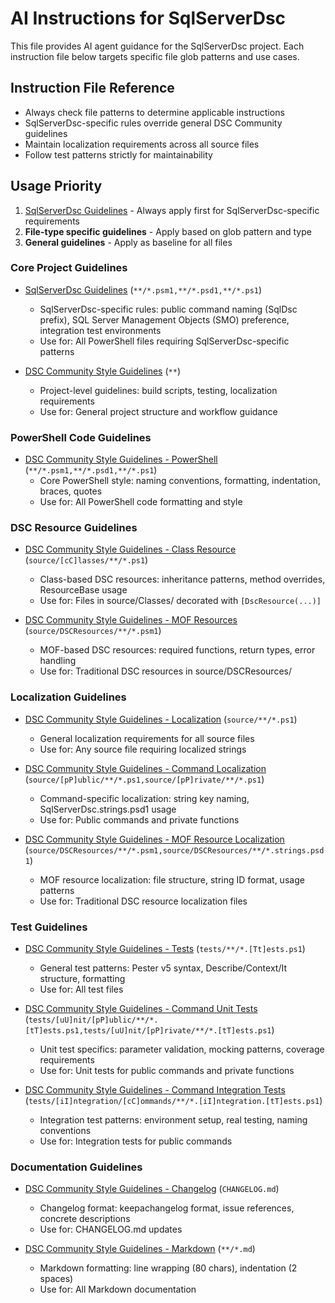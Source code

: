 # AI Instructions for SqlServerDsc

This file provides AI agent guidance for the SqlServerDsc project. Each instruction file below targets specific file glob patterns and use cases.

## Instruction File Reference

- Always check file patterns to determine applicable instructions
- SqlServerDsc-specific rules override general DSC Community guidelines
- Maintain localization requirements across all source files
- Follow test patterns strictly for maintainability

## Usage Priority

1. [SqlServerDsc Guidelines](instructions/SqlServerDsc-guidelines.instructions.md) - Always apply first for SqlServerDsc-specific requirements
2. **File-type specific guidelines** - Apply based on glob pattern and type
3. **General guidelines** - Apply as baseline for all files

### Core Project Guidelines

- [SqlServerDsc Guidelines](instructions/SqlServerDsc-guidelines.instructions.md) (`**/*.psm1,**/*.psd1,**/*.ps1`)
  - SqlServerDsc-specific rules: public command naming (SqlDsc prefix), SQL Server Management Objects (SMO) preference, integration test environments
  - Use for: All PowerShell files requiring SqlServerDsc-specific patterns

- [DSC Community Style Guidelines](instructions/dsc-community-style-guidelines.instructions.md) (`**`)
  - Project-level guidelines: build scripts, testing, localization requirements
  - Use for: General project structure and workflow guidance

### PowerShell Code Guidelines

- [DSC Community Style Guidelines - PowerShell](instructions/dsc-community-style-guidelines-powershell.instructions.md) (`**/*.psm1,**/*.psd1,**/*.ps1`)
  - Core PowerShell style: naming conventions, formatting, indentation, braces, quotes
  - Use for: All PowerShell code formatting and style

### DSC Resource Guidelines

- [DSC Community Style Guidelines - Class Resource](instructions/dsc-community-style-guidelines-class-resource.instructions.md) (`source/[cC]lasses/**/*.ps1`)
  - Class-based DSC resources: inheritance patterns, method overrides, ResourceBase usage
  - Use for: Files in source/Classes/ decorated with `[DscResource(...)]`

- [DSC Community Style Guidelines - MOF Resources](instructions/dsc-community-style-guidelines-mof-resources.instructions.md) (`source/DSCResources/**/*.psm1`)
  - MOF-based DSC resources: required functions, return types, error handling
  - Use for: Traditional DSC resources in source/DSCResources/

### Localization Guidelines

- [DSC Community Style Guidelines - Localization](instructions/dsc-community-style-guidelines-localization.instructions.md) (`source/**/*.ps1`)
  - General localization requirements for all source files
  - Use for: Any source file requiring localized strings

- [DSC Community Style Guidelines - Command Localization](instructions/dsc-community-style-guidelines-command-localization.instructions.md) (`source/[pP]ublic/**/*.ps1,source/[pP]rivate/**/*.ps1`)
  - Command-specific localization: string key naming, SqlServerDsc.strings.psd1 usage
  - Use for: Public commands and private functions

- [DSC Community Style Guidelines - MOF Resource Localization](instructions/dsc-community-style-guidelines-mof-resource-localization.instructions.md) (`source/DSCResources/**/*.psm1,source/DSCResources/**/*.strings.psd1`)
  - MOF resource localization: file structure, string ID format, usage patterns
  - Use for: Traditional DSC resource localization files

### Test Guidelines

- [DSC Community Style Guidelines - Tests](instructions/dsc-community-style-guidelines-tests.instructions.md) (`tests/**/*.[Tt]ests.ps1`)
  - General test patterns: Pester v5 syntax, Describe/Context/It structure, formatting
  - Use for: All test files

- [DSC Community Style Guidelines - Command Unit Tests](instructions/dsc-community-style-guidelines-command-unit-tests.instructions.md) (`tests/[uU]nit/[pP]ublic/**/*.[tT]ests.ps1,tests/[uU]nit/[pP]rivate/**/*.[tT]ests.ps1`)
  - Unit test specifics: parameter validation, mocking patterns, coverage requirements
  - Use for: Unit tests for public commands and private functions

- [DSC Community Style Guidelines - Command Integration Tests](instructions/dsc-community-style-guidelines-command-integration-tests.instructions.md) (`tests/[iI]ntegration/[cC]ommands/**/*.[iI]ntegration.[tT]ests.ps1`)
  - Integration test patterns: environment setup, real testing, naming conventions
  - Use for: Integration tests for public commands

### Documentation Guidelines

- [DSC Community Style Guidelines - Changelog](instructions/dsc-community-style-guidelines-changelog.instructions.md) (`CHANGELOG.md`)
  - Changelog format: keepachangelog format, issue references, concrete descriptions
  - Use for: CHANGELOG.md updates

- [DSC Community Style Guidelines - Markdown](instructions/dsc-community-style-guidelines-markdown.instructions.md) (`**/*.md`)
  - Markdown formatting: line wrapping (80 chars), indentation (2 spaces)
  - Use for: All Markdown documentation
